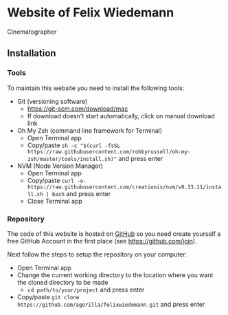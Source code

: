 # Website of Felix Wiedemann
Cinematographer

## Installation

### Tools
To maintain this website you need to install the following tools:

- Git (versioning software)
   - https://git-scm.com/download/mac
   - If download doesn't start automatically, click on manual download link
- Oh My Zsh (command line framework for Terminal)
    - Open Terminal app
    - Copy/paste `sh -c "$(curl -fsSL https://raw.githubusercontent.com/robbyrussell/oh-my-zsh/master/tools/install.sh)"` and press enter
- NVM (Node Version Manager) 
    - Open Terminal app
    - Copy/paste `curl -o- https://raw.githubusercontent.com/creationix/nvm/v0.33.11/install.sh | bash` and press enter
    - Close Terminal app

### Repository
The code of this website is hosted on [GitHub](https://github.com/agorilla/felixwiedemann) so you need create yourself a free GitHub Account in the first place (see https://github.com/join).

Next follow the steps to setup the repository on your computer:

- Open Terminal app
- Change the current working directory to the location where you want the cloned directory to be made
    - `cd path/to/your/project` and press enter
- Copy/paste `git clone https://github.com/agorilla/felixwiedemann.git` and press enter
